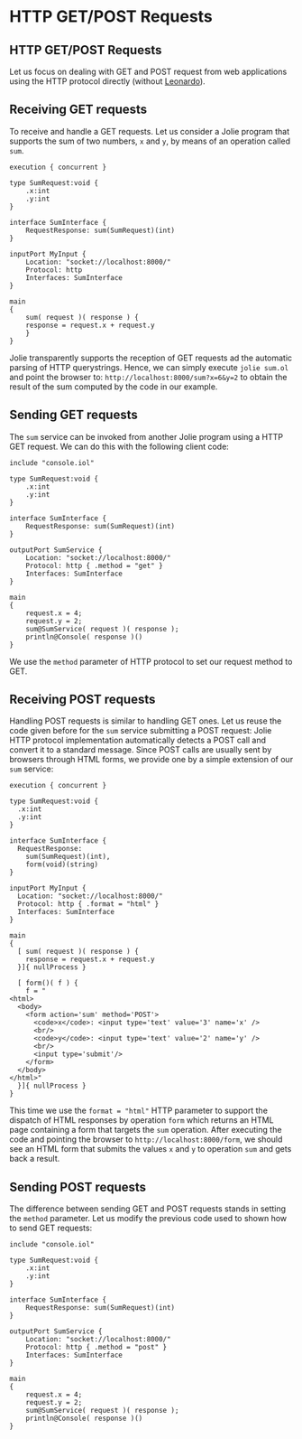 # HTTP GET/POST Requests

## HTTP GET/POST Requests

Let us focus on dealing with GET and POST request from web applications using the HTTP protocol directly \(without [Leonardo](https://github.com/jolielang/docs/tree/de0bcc5b82206ed6be6cb78fa10f6068bbe5881c/documentation/web_applications/leonardo.html)\).

## Receiving GET requests

To receive and handle a GET requests. Let us consider a Jolie program that supports the sum of two numbers, `x` and `y`, by means of an operation called `sum`.

```text
execution { concurrent }

type SumRequest:void {
    .x:int
    .y:int
}

interface SumInterface {
    RequestResponse: sum(SumRequest)(int)
}

inputPort MyInput {
    Location: "socket://localhost:8000/"
    Protocol: http
    Interfaces: SumInterface
}

main
{
    sum( request )( response ) {
    response = request.x + request.y
    }
}
```

Jolie transparently supports the reception of GET requests ad the automatic parsing of HTTP querystrings. Hence, we can simply execute `jolie sum.ol` and point the browser to: `http://localhost:8000/sum?x=6&y=2` to obtain the result of the sum computed by the code in our example.

## Sending GET requests

The `sum` service can be invoked from another Jolie program using a HTTP GET request. We can do this with the following client code:

```text
include "console.iol"

type SumRequest:void {
    .x:int
    .y:int
}

interface SumInterface {
    RequestResponse: sum(SumRequest)(int)
}

outputPort SumService {
    Location: "socket://localhost:8000/"
    Protocol: http { .method = "get" }
    Interfaces: SumInterface
}

main
{
    request.x = 4;
    request.y = 2;
    sum@SumService( request )( response );
    println@Console( response )()
}
```

We use the `method` parameter of HTTP protocol to set our request method to GET.

## Receiving POST requests

Handling POST requests is similar to handling GET ones. Let us reuse the code given before for the `sum` service submitting a POST request: Jolie HTTP protocol implementation automatically detects a POST call and convert it to a standard message. Since POST calls are usually sent by browsers through HTML forms, we provide one by a simple extension of our `sum` service:

```text
execution { concurrent }

type SumRequest:void {
  .x:int
  .y:int
}

interface SumInterface {
  RequestResponse:
    sum(SumRequest)(int),
    form(void)(string)
}

inputPort MyInput {
  Location: "socket://localhost:8000/"
  Protocol: http { .format = "html" }
  Interfaces: SumInterface
}

main
{
  [ sum( request )( response ) {
    response = request.x + request.y
  }]{ nullProcess }

  [ form()( f ) {
    f = "
<html>
  <body>
    <form action='sum' method='POST'>
      <code>x</code>: <input type='text' value='3' name='x' />
      <br/>
      <code>y</code>: <input type='text' value='2' name='y' />
      <br/>
      <input type='submit'/>
    </form>
  </body>
</html>"
  }]{ nullProcess }
}
```

This time we use the `format = "html"` HTTP parameter to support the dispatch of HTML responses by operation `form` which returns an HTML page containing a form that targets the `sum` operation. After executing the code and pointing the browser to `http://localhost:8000/form`, we should see an HTML form that submits the values `x` and `y` to operation `sum` and gets back a result.

## Sending POST requests

The difference between sending GET and POST requests stands in setting the `method` parameter. Let us modify the previous code used to shown how to send GET requests:

```text
include "console.iol"

type SumRequest:void {
    .x:int
    .y:int
}

interface SumInterface {
    RequestResponse: sum(SumRequest)(int)
}

outputPort SumService {
    Location: "socket://localhost:8000/"
    Protocol: http { .method = "post" }
    Interfaces: SumInterface
}

main
{
    request.x = 4;
    request.y = 2;
    sum@SumService( request )( response );
    println@Console( response )()
}
```

